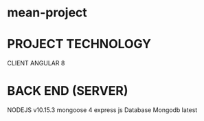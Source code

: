 # mean-project

# PROJECT TECHNOLOGY
 CLIENT
 ANGULAR 8
# BACK END (SERVER)
 NODEJS v10.15.3
 mongoose 4
 express js
 Database 
 Mongodb latest
